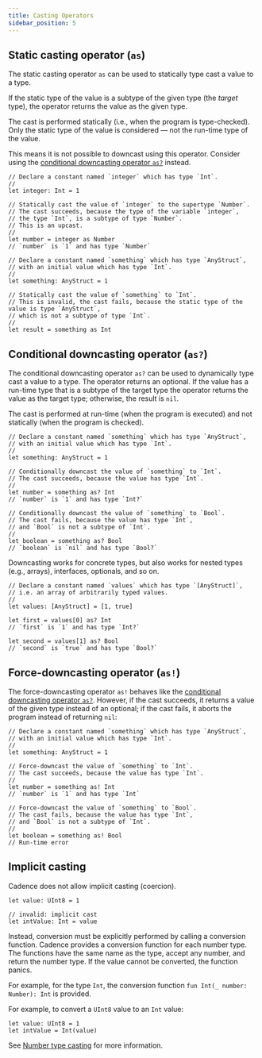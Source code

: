 ```yaml
---
title: Casting Operators
sidebar_position: 5
---
```


## Static casting operator (`as`)

The static casting operator `as` can be used to statically type cast a value to a type.

If the static type of the value is a subtype of the given type (the _target_ type), the operator returns the value as the given type.

The cast is performed statically (i.e., when the program is type-checked). Only the static type of the value is considered — not the run-time type of the value.

This means it is not possible to downcast using this operator. Consider using the [conditional downcasting operator `as?`] instead.

```cadence
// Declare a constant named `integer` which has type `Int`.
//
let integer: Int = 1

// Statically cast the value of `integer` to the supertype `Number`.
// The cast succeeds, because the type of the variable `integer`,
// the type `Int`, is a subtype of type `Number`.
// This is an upcast.
//
let number = integer as Number
// `number` is `1` and has type `Number`

// Declare a constant named `something` which has type `AnyStruct`,
// with an initial value which has type `Int`.
//
let something: AnyStruct = 1

// Statically cast the value of `something` to `Int`.
// This is invalid, the cast fails, because the static type of the value is type `AnyStruct`,
// which is not a subtype of type `Int`.
//
let result = something as Int
```

## Conditional downcasting operator (`as?`)

The conditional downcasting operator `as?` can be used to dynamically type cast a value to a type. The operator returns an optional. If the value has a run-time type that is a subtype of the target type the operator returns the value as the target type; otherwise, the result is `nil`.

The cast is performed at run-time (when the program is executed) and not statically (when the program is checked).

```cadence
// Declare a constant named `something` which has type `AnyStruct`,
// with an initial value which has type `Int`.
//
let something: AnyStruct = 1

// Conditionally downcast the value of `something` to `Int`.
// The cast succeeds, because the value has type `Int`.
//
let number = something as? Int
// `number` is `1` and has type `Int?`

// Conditionally downcast the value of `something` to `Bool`.
// The cast fails, because the value has type `Int`,
// and `Bool` is not a subtype of `Int`.
//
let boolean = something as? Bool
// `boolean` is `nil` and has type `Bool?`
```

Downcasting works for concrete types, but also works for nested types (e.g., arrays), interfaces, optionals, and so on.

```cadence
// Declare a constant named `values` which has type `[AnyStruct]`,
// i.e. an array of arbitrarily typed values.
//
let values: [AnyStruct] = [1, true]

let first = values[0] as? Int
// `first` is `1` and has type `Int?`

let second = values[1] as? Bool
// `second` is `true` and has type `Bool?`
```

## Force-downcasting operator (`as!`)

The force-downcasting operator `as!` behaves like the [conditional downcasting operator `as?`]. However, if the cast succeeds, it returns a value of the given type instead of an optional; if the cast fails, it aborts the program instead of returning `nil`:

```cadence
// Declare a constant named `something` which has type `AnyStruct`,
// with an initial value which has type `Int`.
//
let something: AnyStruct = 1

// Force-downcast the value of `something` to `Int`.
// The cast succeeds, because the value has type `Int`.
//
let number = something as! Int
// `number` is `1` and has type `Int`

// Force-downcast the value of `something` to `Bool`.
// The cast fails, because the value has type `Int`,
// and `Bool` is not a subtype of `Int`.
//
let boolean = something as! Bool
// Run-time error
```

## Implicit casting

Cadence does not allow implicit casting (coercion). 

```cadence
let value: UInt8 = 1

// invalid: implicit cast
let intValue: Int = value
```

Instead, conversion must be explicitly performed by calling a conversion function.
Cadence provides a conversion function for each number type. The functions have the same name as the type, accept any number, and return the number type. 
If the value cannot be converted, the function panics.

For example, for the type `Int`, the conversion function `fun Int(_ number: Number): Int` is provided.

For example, to convert a `UInt8` value to an `Int` value:

```cadence
let value: UInt8 = 1 
let intValue = Int(value)
```

See [Number type casting] for more information.


<!-- Relative links. Will not render on the page -->

[conditional downcasting operator `as?`]: #conditional-downcasting-operator-as
[number type casting]: ../values-and-types/fixed-point-nums-ints.md#number-type-casting
